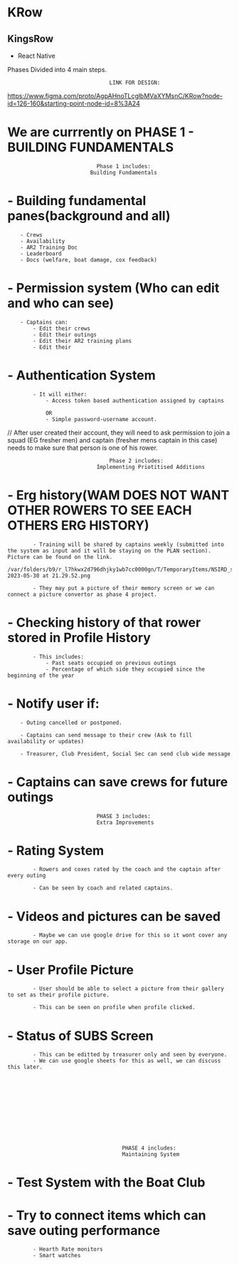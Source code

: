 # KRow
## KingsRow
- React Native



Phases Divided into 4 main steps.



                                    LINK FOR DESIGN:
https://www.figma.com/proto/AgpAHnoTLcglbMVaXYMsnC/KRow?node-id=126-160&starting-point-node-id=8%3A24 








# We are currrently on PHASE 1 - BUILDING FUNDAMENTALS

                                       
                                       
                                       









                                       
                                Phase 1 includes:
                              Building Fundamentals






#    - Building fundamental panes(background and all)

                        
        - Crews
        - Availability
        - AR2 Training Doc
        - Leaderboard
        - Docs (welfare, boat damage, cox feedback)




    
    
#   - Permission system (Who can edit and who can see)
        - Captains can:
            - Edit their crews
            - Edit their outings
            - Edit their AR2 training plans
            - Edit their


            


        
#    - Authentication System
            - It will either:
                - Access token based authentication assigned by captains
                
                OR
                - Simple password-username account. 
       
                
                
// After user created their account, they will need to ask permission to join a squad (EG fresher men) and captain (fresher mens captain in this case) needs to make sure that person is one of his rower. 







                                  
                                  
                                  
                                  
                                    
                                    
                                    Phase 2 includes:
                                Implementing Priotitised Additions






#    - Erg history(WAM DOES NOT WANT OTHER ROWERS TO SEE EACH OTHERS ERG HISTORY)
            - Training will be shared by captains weekly (submitted into the system as input and it will be staying on the PLAN section). Picture can be found on the link. 
                            /var/folders/b9/r_l7hkwx2d796dhjky1wb7cc0000gn/T/TemporaryItems/NSIRD_screencaptureui_Z7AgdB/Screenshot 2023-05-30 at 21.29.52.png
                            
            - They may put a picture of their memory screen or we can connect a picture convertor as phase 4 project.
            
            
            
            
            
#   - Checking history of that rower stored in Profile History
            - This includes:
                - Past seats occupied on previous outings
                - Percentage of which side they occupied since the beginning of the year
            
            
            
            

#   - Notify user if:
        - Outing cancelled or postponed. 
        
        - Captains can send message to their crew (Ask to fill availability or updates)
        
        - Treasurer, Club President, Social Sec can send club wide message






#   - Captains can save crews for future outings












                                PHASE 3 includes:
                                Extra Improvements
                                
                                
                            



#   - Rating System
            - Rowers and coxes rated by the coach and the captain after every outing
            
            - Can be seen by coach and related captains.





#   - Videos and pictures can be saved
            - Maybe we can use google drive for this so it wont cover any storage on our app.
            
            



#   - User Profile Picture
            - User should be able to select a picture from their gallery to set as their profile picture.
            
            - This can be seen on profile when profile clicked.
            




#   - Status of SUBS Screen
            - This can be editted by treasurer only and seen by everyone.
            - We can use google sheets for this as well, we can discuss this later.
           
           
           
           
            







                                        PHASE 4 includes:
                                        Maintaining System






#   - Test System with the Boat Club





#   - Try to connect items which can save outing performance
            - Hearth Rate monitors 
            - Smart watches
